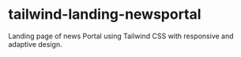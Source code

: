 # tailwind-landing-newsportal

Landing page of news Portal using Tailwind CSS with responsive and adaptive design.
